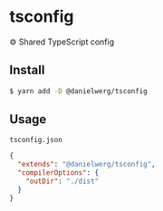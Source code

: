 # tsconfig

⚙️ Shared TypeScript config

## Install

```sh
$ yarn add -D @danielwerg/tsconfig
```

## Usage

`tsconfig.json`
```json
{
  "extends": "@danielwerg/tsconfig",
  "compilerOptions": {
    "outDir": "./dist"
  }
}
```